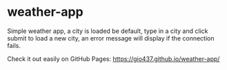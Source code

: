 # weather-app

Simple weather app, a city is loaded be default, type in a city and click submit to load a new city, an error message will display if the connection fails.

Check it out easily on GitHub Pages: https://gio437.github.io/weather-app/
